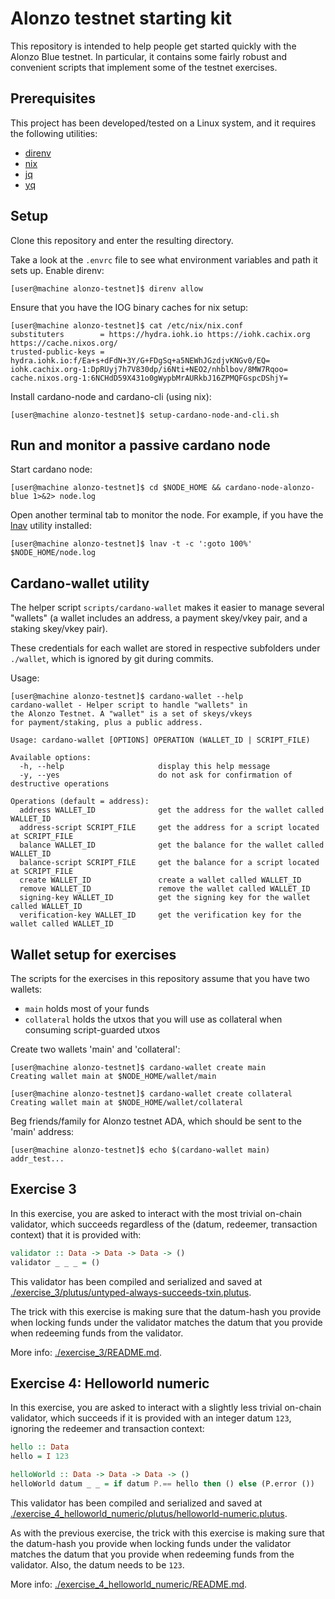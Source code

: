 # Alonzo testnet starting kit
This repository is intended to help people get started quickly with the Alonzo Blue testnet. In particular, it contains some fairly robust and convenient scripts that implement some of the testnet exercises.

## Prerequisites
This project has been developed/tested on a Linux system, and it requires the following utilities:
- [direnv](https://direnv.net/)
- [nix](https://nixos.org/guides/install-nix.html)
- [jq](https://stedolan.github.io/jq/)
- [yq](https://kislyuk.github.io/yq/)

## Setup
Clone this repository and enter the resulting directory.

Take a look at the `.envrc` file to see what environment variables and path it sets up. Enable direnv: 
```
[user@machine alonzo-testnet]$ direnv allow
```

Ensure that you have the IOG binary caches for nix setup:
```
[user@machine alonzo-testnet]$ cat /etc/nix/nix.conf 
substituters        = https://hydra.iohk.io https://iohk.cachix.org https://cache.nixos.org/
trusted-public-keys = hydra.iohk.io:f/Ea+s+dFdN+3Y/G+FDgSq+a5NEWhJGzdjvKNGv0/EQ= iohk.cachix.org-1:DpRUyj7h7V830dp/i6Nti+NEO2/nhblbov/8MW7Rqoo= cache.nixos.org-1:6NCHdD59X431o0gWypbMrAURkbJ16ZPMQFGspcDShjY=
```

Install cardano-node and cardano-cli (using nix):
```
[user@machine alonzo-testnet]$ setup-cardano-node-and-cli.sh
```

## Run and monitor a passive cardano node
Start cardano node:
```
[user@machine alonzo-testnet]$ cd $NODE_HOME && cardano-node-alonzo-blue 1>&2> node.log
```

Open another terminal tab to monitor the node. For example, if you have the [lnav](https://lnav.org/) utility installed:
```
[user@machine alonzo-testnet]$ lnav -t -c ':goto 100%' $NODE_HOME/node.log
```

## Cardano-wallet utility
The helper script `scripts/cardano-wallet` makes it easier to manage several "wallets" (a wallet includes an address, a payment skey/vkey pair, and a staking skey/vkey pair).

These credentials for each wallet are stored in respective subfolders under `./wallet`, which is ignored by git during commits.

Usage:
```
[user@machine alonzo-testnet]$ cardano-wallet --help
cardano-wallet - Helper script to handle "wallets" in
the Alonzo Testnet. A "wallet" is a set of skeys/vkeys
for payment/staking, plus a public address.

Usage: cardano-wallet [OPTIONS] OPERATION (WALLET_ID | SCRIPT_FILE)

Available options:
  -h, --help                     display this help message
  -y, --yes                      do not ask for confirmation of destructive operations

Operations (default = address):
  address WALLET_ID              get the address for the wallet called WALLET_ID
  address-script SCRIPT_FILE     get the address for a script located at SCRIPT_FILE
  balance WALLET_ID              get the balance for the wallet called WALLET_ID
  balance-script SCRIPT_FILE     get the balance for a script located at SCRIPT_FILE
  create WALLET_ID               create a wallet called WALLET_ID
  remove WALLET_ID               remove the wallet called WALLET_ID
  signing-key WALLET_ID          get the signing key for the wallet called WALLET_ID
  verification-key WALLET_ID     get the verification key for the wallet called WALLET_ID
```

## Wallet setup for exercises
The scripts for the exercises in this repository assume that you have two wallets:
- `main` holds most of your funds
- `collateral` holds the utxos that you will use as collateral when consuming script-guarded utxos

Create two wallets 'main' and 'collateral':
```
[user@machine alonzo-testnet]$ cardano-wallet create main
Creating wallet main at $NODE_HOME/wallet/main

[user@machine alonzo-testnet]$ cardano-wallet create collateral
Creating wallet main at $NODE_HOME/wallet/collateral
```

Beg friends/family for Alonzo testnet ADA, which should be sent to the 'main' address:
```
[user@machine alonzo-testnet]$ echo $(cardano-wallet main)
addr_test...
```

## Exercise 3
In this exercise, you are asked to interact with the most trivial on-chain validator, which succeeds regardless of the (datum, redeemer, transaction context) that it is provided with:
```haskell
validator :: Data -> Data -> Data -> ()
validator _ _ _ = ()
```

This validator has been compiled and serialized and saved at [./exercise_3/plutus/untyped-always-succeeds-txin.plutus](./exercise_3/plutus/untyped-always-succeeds-txin.plutus).

The trick with this exercise is making sure that the datum-hash you provide when locking funds under the validator matches the datum that you provide when redeeming funds from the validator.

More info: [./exercise_3/README.md](./exercise_3/README.md).

## Exercise 4: Helloworld numeric
In this exercise, you are asked to interact with a slightly less trivial on-chain validator, which succeeds if it is provided with an integer datum `123`, ignoring the redeemer and transaction context:
```haskell
hello :: Data
hello = I 123

helloWorld :: Data -> Data -> Data -> ()
helloWorld datum _ _ = if datum P.== hello then () else (P.error ())
```

This validator has been compiled and serialized and saved at [./exercise_4_helloworld_numeric/plutus/helloworld-numeric.plutus](./exercise_4_helloworld_numeric/plutus/helloworld-numeric.plutus).

As with the previous exercise, the trick with this exercise is making sure that the datum-hash you provide when locking funds under the validator matches the datum that you provide when redeeming funds from the validator. Also, the datum needs to be `123`.

More info: [./exercise_4_helloworld_numeric/README.md](./exercise_4_helloworld_numeric/README.md).
